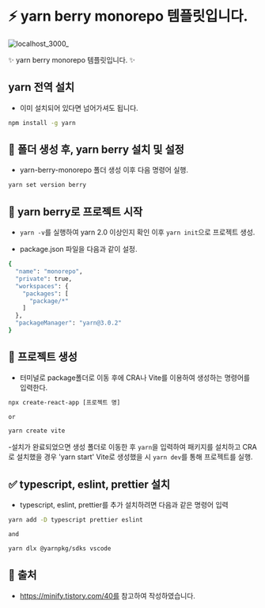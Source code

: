 # :zap: yarn berry monorepo 템플릿입니다.

![localhost_3000_](https://user-images.githubusercontent.com/95972251/204802950-d9d01e98-af80-424b-a2c3-aa7b0930d76b.png)

:sparkles: yarn berry monorepo 템플릿입니다. :sparkles:
## yarn 전역 설치 
- 이미 설치되어 있다면 넘어가셔도 됩니다.

```bash
npm install -g yarn
```

## :tada: 폴더 생성 후, yarn berry 설치 및 설정
- yarn-berry-monorepo 폴더 생성 이후 다음 명령어 실행.

```bash
yarn set version berry
```

## :rocket: yarn berry로 프로젝트 시작
- `yarn -v`를 실행하여 yarn 2.0 이상인지 확인 이후 `yarn init`으로 프로젝트 생성.

- package.json 파일을 다음과 같이 설정.
```bash
{
  "name": "monorepo",
  "private": true,
  "workspaces": {
    "packages": [
      "package/*"
    ]
  },
  "packageManager": "yarn@3.0.2"
}
```

## 📂 프로젝트 생성
- 터미널로 package폴더로 이동 후에 CRA나 Vite를 이용하여 생성하는 명령어를 입력한다.

```bash
npx create-react-app [프로젝트 명] 

or

yarn create vite
```

-설치가 완료되었으면 생성 폴더로 이동한 후 `yarn`을 입력하여 패키지를 설치하고 CRA로 설치했을 경우 'yarn start' Vite로 생성했을 시 `yarn dev`를 통해 프로젝트를 실행. 

## ✅ typescript, eslint, prettier 설치
- typescript, eslint, prettier를 추가 설치하려면 다음과 같은 명령어 입력
```bash
yarn add -D typescript prettier eslint

and

yarn dlx @yarnpkg/sdks vscode
```

## 📎 출처
- https://minify.tistory.com/40를 참고하여 작성하였습니다.
